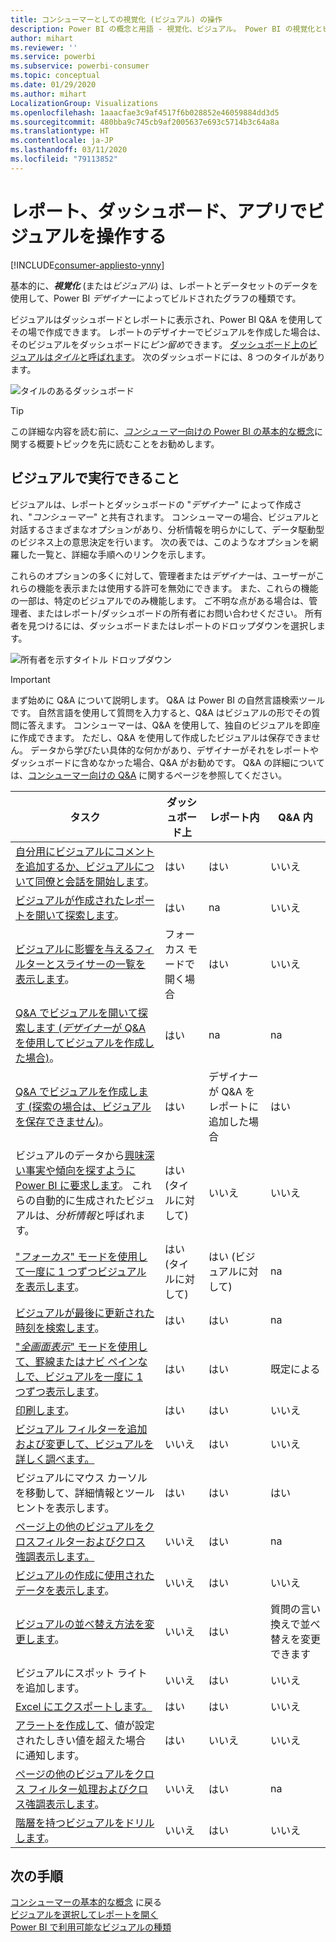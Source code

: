 ```yaml
---
title: コンシューマーとしての視覚化 (ビジュアル) の操作
description: Power BI の概念と用語 - 視覚化、ビジュアル。 Power BI の視覚化とビジュアルの概要。
author: mihart
ms.reviewer: ''
ms.service: powerbi
ms.subservice: powerbi-consumer
ms.topic: conceptual
ms.date: 01/29/2020
ms.author: mihart
LocalizationGroup: Visualizations
ms.openlocfilehash: 1aaacfae3c9af4517f6b028852e46059884dd3d5
ms.sourcegitcommit: 480bba9c745cb9af2005637e693c5714b3c64a8a
ms.translationtype: HT
ms.contentlocale: ja-JP
ms.lasthandoff: 03/11/2020
ms.locfileid: "79113852"
---
```

# <a name="interact-with-visuals-in-reports-dashboards-and-apps"></a>レポート、ダッシュボード、アプリでビジュアルを操作する

[!INCLUDE[consumer-appliesto-ynny](../includes/consumer-appliesto-ynny.md)]

基本的に、***視覚化*** (または*ビジュアル*) は、レポートとデータセットのデータを使用して、Power BI *デザイナー*によってビルドされたグラフの種類です。 

ビジュアルはダッシュボードとレポートに表示され、Power BI Q&A を使用してその場で作成できます。 レポートのデザイナーでビジュアルを作成した場合は、そのビジュアルをダッシュボードに*ピン留め*できます。 [ダッシュボード上のビジュアルは*タイル*と呼ばれます](end-user-tiles.md)。 次のダッシュボードには、8 つのタイルがあります。 

![タイルのあるダッシュボード](media/end-user-visualizations/power-bi-dashboard.png)

> [!TIP]
> この詳細な内容を読む前に、[*コンシューマー*向けの Power BI の基本的な概念](end-user-basic-concepts.md)に関する概要トピックを先に読むことをお勧めします。

## <a name="what-can-i-do-with-visuals"></a>ビジュアルで実行できること

ビジュアルは、レポートとダッシュボードの "*デザイナー*" によって作成され、"*コンシューマー*" と共有されます。 コンシューマーの場合、ビジュアルと対話するさまざまなオプションがあり、分析情報を明らかにして、データ駆動型のビジネス上の意思決定を行います。 次の表では、このようなオプションを網羅した一覧と、詳細な手順へのリンクを示します。

これらのオプションの多くに対して、管理者または*デザイナー*は、ユーザーがこれらの機能を表示または使用する許可を無効にできます。 また、これらの機能の一部は、特定のビジュアルでのみ機能します。  ご不明な点がある場合は、管理者、またはレポート/ダッシュボードの所有者にお問い合わせください。 所有者を見つけるには、ダッシュボードまたはレポートのドロップダウンを選択します。 

![所有者を示すタイトル ドロップダウン](media/end-user-visualizations/power-bi-owner.png)


> [!IMPORTANT]
> まず始めに Q&A について説明します。 Q&A は Power BI の自然言語検索ツールです。 自然言語を使用して質問を入力すると、Q&A はビジュアルの形でその質問に答えます。 コンシューマーは、Q&A を使用して、独自のビジュアルを即座に作成できます。 ただし、Q&A を使用して作成したビジュアルは保存できません。 データから学びたい具体的な何かがあり、デザイナーがそれをレポートやダッシュボードに含めなかった場合、Q&A がお勧めです。 Q&A の詳細については、[コンシューマー向けの Q&A](end-user-q-and-a.md) に関するページを参照してください。



|タスク  |ダッシュボード上  |レポート内  | Q&A 内
|---------|---------|---------|--------|
|[自分用にビジュアルにコメントを追加するか、ビジュアルについて同僚と会話を開始します](end-user-comment.md)。     |  はい       |   はい      |  いいえ  |
|[ビジュアルが作成されたレポートを開いて探索します](end-user-tiles.md)。     |    はい     |   na      |  いいえ |
|[ビジュアルに影響を与えるフィルターとスライサーの一覧を表示します](end-user-report-filter.md)。     |    フォーカス モードで開く場合     |   はい      |  いいえ |
|[Q&A でビジュアルを開いて探索します (*デザイナー*が Q&A を使用してビジュアルを作成した場合)](end-user-q-and-a.md)。     |   はい      |   na      |  na  |
|[Q&A でビジュアルを作成します (探索の場合は、ビジュアルを保存できません)](end-user-q-and-a.md)。     |   はい      |   デザイナーが Q&A をレポートに追加した場合      |  はい  |
|ビジュアルのデータから[興味深い事実や傾向を探すように Power BI に要求します](end-user-insights.md)。  これらの自動的に生成されたビジュアルは、*分析情報*と呼ばれます。     |    はい (タイルに対して)    |  いいえ       | いいえ   |
|["*フォーカス*" モードを使用して一度に 1 つずつビジュアルを表示します](end-user-focus.md)。     | はい (タイルに対して)        |   はい (ビジュアルに対して)      | na  |
|[ビジュアルが最後に更新された時刻を検索します](end-user-fresh.md)。     |  はい       |    はい     | na  |
|["*全画面表示*" モードを使用して、罫線またはナビ ペインなしで、ビジュアルを一度に 1 つずつ表示します](end-user-focus.md)。     |   はい      |  はい       | 既定による  |
|[印刷します](end-user-print.md)。     |  はい       |   はい      | いいえ  |
|[ビジュアル フィルターを追加および変更して、ビジュアルを詳しく調べます。](end-user-report-filter.md)     |    いいえ     |   はい      | いいえ  |
|ビジュアルにマウス カーソルを移動して、詳細情報とツールヒントを表示します。     |    はい     |   はい      | はい  |
|[ページ上の他のビジュアルをクロスフィルターおよびクロス強調表示します。](end-user-interactions.md)    |   いいえ      |   はい      | na  |
|[ビジュアルの作成に使用されたデータを表示します](end-user-show-data.md)。     |  いいえ       |   はい      | いいえ  |
| [ビジュアルの並べ替え方法を変更します](end-user-change-sort.md)。 | いいえ  | はい  | 質問の言い換えで並べ替えを変更できます  |
| ビジュアルにスポット ライトを追加します。 | いいえ  | はい  |  いいえ |
| [Excel にエクスポートします。](end-user-export.md) | はい | はい | いいえ|
| [アラートを作成して](end-user-alerts.md)、値が設定されたしきい値を超えた場合に通知します。  | はい  | いいえ  | いいえ |
| [ページの他のビジュアルをクロス フィルター処理およびクロス強調表示します](end-user-report-filter.md)。  | いいえ      | はい  | na |
| [階層を持つビジュアルをドリルします](end-user-drill.md)。  | いいえ  | はい   | いいえ |

## <a name="next-steps"></a>次の手順
[コンシューマーの基本的な概念](end-user-basic-concepts.md)  に戻る  
[ビジュアルを選択してレポートを開く](end-user-report-open.md)    
[Power BI で利用可能なビジュアルの種類](end-user-visual-type.md)